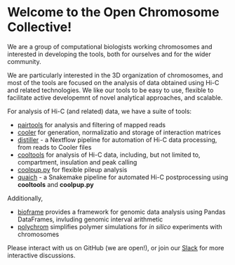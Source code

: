 # Welcome to the Open Chromosome Collective!

We are a group of computational biologists working chromosomes and interested in developing the tools, both for ourselves and for the wider community.

We are particularly interested in the 3D organization of chromosomes, and most of the tools are focused on the analysis of data obtained using Hi-C and related technologies. We like our tools to be easy to use, flexible to facilitate active developemnt of novel analytical approaches, and scalable.

For analysis of Hi-C (and related) data, we have a suite of tools:
 - [pairtools](https://www.github.com/mirnylab/pairtools) for analysis and filtering of mapped reads
 - [cooler](https://www.github.com/mirnylab/cooler) for generation, normalizatio and storage of interaction matrices
 - [distiller](https://www.github.com/mirnylab/distiller-nf) - a Nextflow pipeline for automation of Hi-C data processing, from reads to Cooler files
 - [cooltools](https://www.github.com/mirnylab/cooltools) for analysis of Hi-C data, including, but not limited to, compartment, insulation and peak calling
 - [coolpup.py](https://www.github.com/open2c/coolpuppy) for flexible pileup analysis
 - [quaich](https://www.github.com/open2c/quaich) - a Snakemake pipeline for automated Hi-C postprocessing using **cooltools** and **coolpup.py**
 
 Additionally,
  - [bioframe](https://www.github.com/mirnylab/bioframe) provides a framework for genomic data analysis using Pandas DataFrames, invluding genomic interval arithmetic
  - [polychrom](https://www.github.com/mirnylab/polychrom) simplifies polymer simulations for *in silico* experiments with chromosomes

Please interact with us on GitHub (we are open!), or join our [Slack](https://bit.ly/2UaOpAe) for more interactive discussions.
